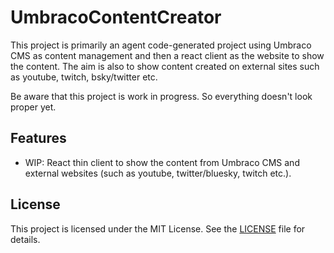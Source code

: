 # UmbracoContentCreator

This project is primarily an agent code-generated project using Umbraco CMS as content management and then a react client as the website to show the content. The aim is also to show content created on external sites such as youtube, twitch, bsky/twitter etc.

Be aware that this project is work in progress. So everything doesn't look proper yet.

## Features

- WIP: React thin client to show the content from Umbraco CMS and external websites (such as youtube, twitter/bluesky, twitch etc.).

## License

This project is licensed under the MIT License. See the [LICENSE](./LICENSE) file for details.
